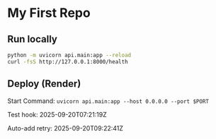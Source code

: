 # My First Repo

## Run locally
```bash
python -m uvicorn api.main:app --reload
curl -fsS http://127.0.0.1:8000/health
```

## Deploy (Render)
Start Command: `uvicorn api.main:app --host 0.0.0.0 --port $PORT`

Test hook: 2025-09-20T07:21:19Z

Auto-add retry: 2025-09-20T09:22:41Z
